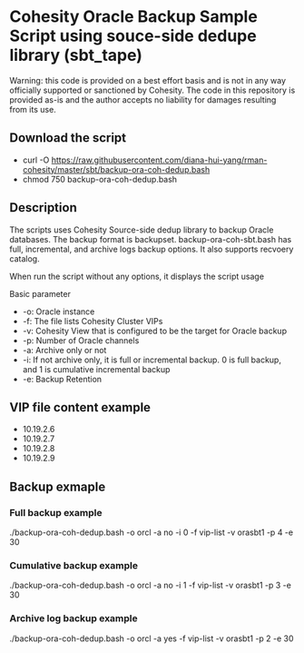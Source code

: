 # Cohesity Oracle Backup Sample Script using souce-side dedupe library (sbt_tape)
Warning: this code is provided on a best effort basis and is not in any way officially supported or sanctioned by Cohesity. The code in this repository is provided as-is and the author accepts no liability for damages resulting from its use.

## Download the script
- curl -O https://raw.githubusercontent.com/diana-hui-yang/rman-cohesity/master/sbt/backup-ora-coh-dedup.bash
- chmod 750 backup-ora-coh-dedup.bash

## Description
The scripts uses Cohesity Source-side dedup library to backup Oracle databases. The backup format is backupset. backup-ora-coh-sbt.bash has full, incremental, and archive logs backup options. It also supports recvoery catalog.

When run the script without any options, it displays the script usage

Basic parameter

- -o: Oracle instance
- -f: The file lists Cohesity Cluster VIPs
- -v: Cohesity View that is configured to be the target for Oracle backup
- -p: Number of Oracle channels
- -a: Archive only or not
- -i: If not archive only, it is full or incremental backup. 0 is full backup, and 1 is cumulative incremental backup
- -e: Backup Retention

## VIP file content example
- 10.19.2.6
- 10.19.2.7
- 10.19.2.8
- 10.19.2.9

## Backup exmaple

### Full backup example
./backup-ora-coh-dedup.bash -o orcl -a no -i 0 -f vip-list -v orasbt1 -p 4 -e 30
### Cumulative backup example
./backup-ora-coh-dedup.bash -o orcl -a no -i 1 -f vip-list -v orasbt1 -p 3 -e 30
### Archive log backup example
./backup-ora-coh-dedup.bash -o orcl -a yes -f vip-list -v orasbt1 -p 2 -e 30
